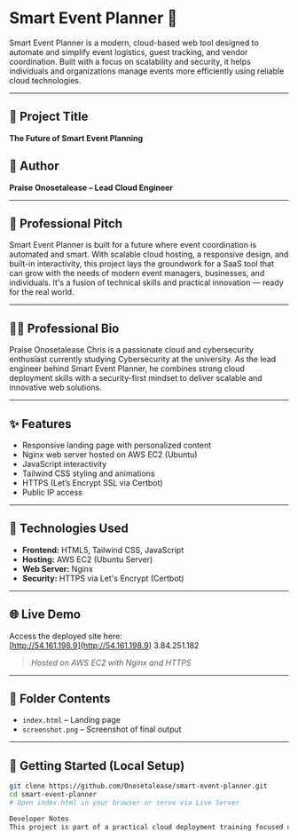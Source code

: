 # Smart Event Planner 🚀

Smart Event Planner is a modern, cloud-based web tool designed to automate and simplify event logistics, guest tracking, and vendor coordination. Built with a focus on scalability and security, it helps individuals and organizations manage events more efficiently using reliable cloud technologies.

---

## 📌 Project Title  
**The Future of Smart Event Planning**

## 👤 Author  
**Praise Onosetalease – Lead Cloud Engineer**

---

## 💼 Professional Pitch

Smart Event Planner is built for a future where event coordination is automated and smart. With scalable cloud hosting, a responsive design, and built-in interactivity, this project lays the groundwork for a SaaS tool that can grow with the needs of modern event managers, businesses, and individuals. It's a fusion of technical skills and practical innovation — ready for the real world.

---

## 👨‍💻 Professional Bio

Praise Onosetalease Chris is a passionate cloud and cybersecurity enthusiast currently studying Cybersecurity at the university. As the lead engineer behind Smart Event Planner, he combines strong cloud deployment skills with a security-first mindset to deliver scalable and innovative web solutions.

---

## ✨ Features

- Responsive landing page with personalized content
- Nginx web server hosted on AWS EC2 (Ubuntu)
- JavaScript interactivity
- Tailwind CSS styling and animations
- HTTPS (Let’s Encrypt SSL via Certbot)
- Public IP access

---

## 🧰 Technologies Used

- **Frontend:** HTML5, Tailwind CSS, JavaScript  
- **Hosting:** AWS EC2 (Ubuntu Server)  
- **Web Server:** Nginx  
- **Security:** HTTPS via Let's Encrypt (Certbot)  

---

## 🌐 Live Demo

Access the deployed site here:  
[http://54.161.198.9](http://54.161.198.9)  3.84.251.182
> *Hosted on AWS EC2 with Nginx and HTTPS*

---

## 📂 Folder Contents

- `index.html` – Landing page
- `screenshot.png` – Screenshot of final output

---

## 🚀 Getting Started (Local Setup)

```bash
git clone https://github.com/Onosetalease/smart-event-planner.git
cd smart-event-planner
# Open index.html in your browser or serve via Live Server

Developer Notes
This project is part of a practical cloud deployment training focused on learning real-world deployment strategies using open-source tools and modern development practices.

